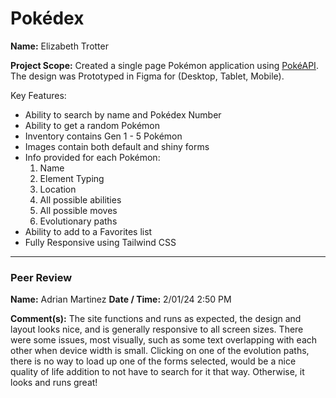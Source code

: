 # Pokédex

**Name:** Elizabeth Trotter

**Project Scope:** Created a single page Pokémon application using [PokéAPI](https://pokeapi.co/). The design was Prototyped in Figma for (Desktop, Tablet, Mobile).

Key Features:

- Ability to search by name and Pokédex Number
- Ability to get a random Pokémon
- Inventory contains Gen 1 - 5 Pokémon
- Images contain both default and shiny forms
- Info provided for each Pokémon: 
    1. Name
    2. Element Typing
    3. Location
    4. All possible abilities
    5. All possible moves
    6. Evolutionary paths
- Ability to add to a Favorites list
- Fully Responsive using Tailwind CSS


---


### Peer Review
**Name:** Adrian Martinez **Date / Time:** 2/01/24 2:50 PM

**Comment(s):**
The site functions and runs as expected, the design and layout looks nice, and is generally responsive to all screen sizes. There were some issues, most visually, such as some text overlapping with each other when device width is small. Clicking on one of the evolution paths, there is no way to load up one of the forms selected, would be a nice quality of life addition to not have to search for it that way. Otherwise, it looks and runs great!


